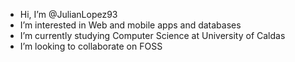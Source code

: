 - Hi, I’m @JulianLopez93
- I’m interested in Web and mobile apps and databases
- I’m currently studying Computer Science at University of Caldas
- I’m looking to collaborate on FOSS

<!---
JulianLopez93/JulianLopez93 is a ✨ special ✨ repository because its `README.md` (this file) appears on your GitHub profile.
You can click the Preview link to take a look at your changes.
--->
